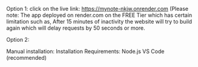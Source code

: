 Option 1:
click on the live link:
 https://mynote-nkjw.onrender.com
 (Please note: The app deployed on render.com on the FREE Tier which has certain limitation such as, After 15 minutes of inactivity the website will try to build again which will delay requests by 50 seconds or more. 

 Option 2:
 
 Manual installation:
 Installation Requirements:
 Node.js 
 VS Code (recommended) 

 

